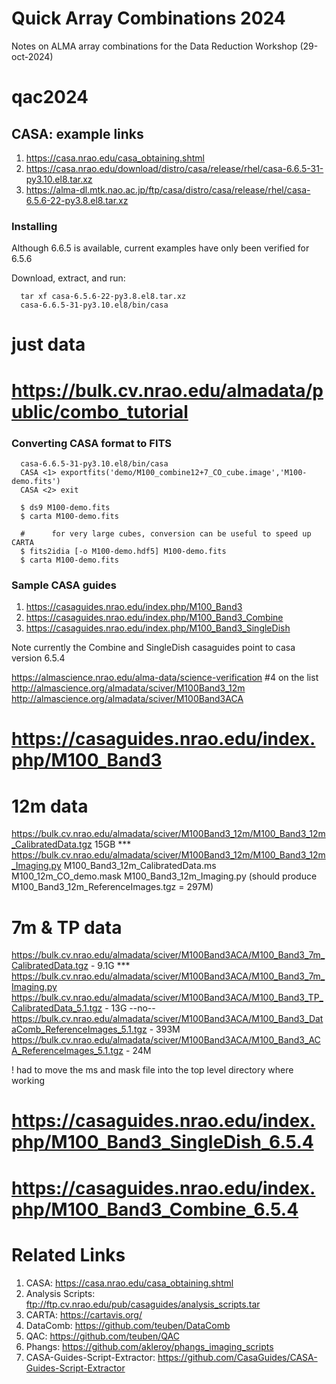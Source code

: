 # Quick Array Combinations 2024

Notes on ALMA array combinations for the Data Reduction Workshop (29-oct-2024)





# qac2024


## CASA: example links

1. https://casa.nrao.edu/casa_obtaining.shtml
2. https://casa.nrao.edu/download/distro/casa/release/rhel/casa-6.6.5-31-py3.10.el8.tar.xz
3. https://alma-dl.mtk.nao.ac.jp/ftp/casa/distro/casa/release/rhel/casa-6.5.6-22-py3.8.el8.tar.xz


### Installing

Although 6.6.5 is available, current examples have only been verified for 6.5.6

Download, extract, and run:

      tar xf casa-6.5.6-22-py3.8.el8.tar.xz
      casa-6.6.5-31-py3.10.el8/bin/casa


# just data
# https://bulk.cv.nrao.edu/almadata/public/combo_tutorial

###  Converting CASA format to FITS

      casa-6.6.5-31-py3.10.el8/bin/casa
      CASA <1> exportfits('demo/M100_combine12+7_CO_cube.image','M100-demo.fits')
      CASA <2> exit

      $ ds9 M100-demo.fits
      $ carta M100-demo.fits

      #      for very large cubes, conversion can be useful to speed up CARTA
      $ fits2idia [-o M100-demo.hdf5] M100-demo.fits
      $ carta M100-demo.fits

### Sample CASA guides

1. https://casaguides.nrao.edu/index.php/M100_Band3
2. https://casaguides.nrao.edu/index.php/M100_Band3_Combine
3. https://casaguides.nrao.edu/index.php/M100_Band3_SingleDish


Note currently the Combine and SingleDish casaguides point to casa version 6.5.4


https://almascience.nrao.edu/alma-data/science-verification   #4 on the list
http://almascience.org/almadata/sciver/M100Band3_12m
http://almascience.org/almadata/sciver/M100Band3ACA


# https://casaguides.nrao.edu/index.php/M100_Band3

# 12m data
  https://bulk.cv.nrao.edu/almadata/sciver/M100Band3_12m/M100_Band3_12m_CalibratedData.tgz    15GB  ***
  https://bulk.cv.nrao.edu/almadata/sciver/M100Band3_12m/M100_Band3_12m_Imaging.py
         M100_Band3_12m_CalibratedData.ms
	 M100_12m_CO_demo.mask
	 M100_Band3_12m_Imaging.py   (should produce M100_Band3_12m_ReferenceImages.tgz = 297M)
# 7m & TP data
  https://bulk.cv.nrao.edu/almadata/sciver/M100Band3ACA/M100_Band3_7m_CalibratedData.tgz            - 9.1G ***
  https://bulk.cv.nrao.edu/almadata/sciver/M100Band3ACA/M100_Band3_7m_Imaging.py
  https://bulk.cv.nrao.edu/almadata/sciver/M100Band3ACA/M100_Band3_TP_CalibratedData_5.1.tgz        - 13G   --no--
  https://bulk.cv.nrao.edu/almadata/sciver/M100Band3ACA/M100_Band3_DataComb_ReferenceImages_5.1.tgz - 393M
  https://bulk.cv.nrao.edu/almadata/sciver/M100Band3ACA/M100_Band3_ACA_ReferenceImages_5.1.tgz      - 24M

  !  had to move the ms and mask file into the top level directory where working


# https://casaguides.nrao.edu/index.php/M100_Band3_SingleDish_6.5.4

# https://casaguides.nrao.edu/index.php/M100_Band3_Combine_6.5.4



# Related Links


1. CASA: https://casa.nrao.edu/casa_obtaining.shtml
1. Analysis Scripts: ftp://ftp.cv.nrao.edu/pub/casaguides/analysis_scripts.tar
2. CARTA: https://cartavis.org/
3. DataComb: https://github.com/teuben/DataComb 
4. QAC: https://github.com/teuben/QAC 
5. Phangs: https://github.com/akleroy/phangs_imaging_scripts
6. CASA-Guides-Script-Extractor: https://github.com/CasaGuides/CASA-Guides-Script-Extractor
